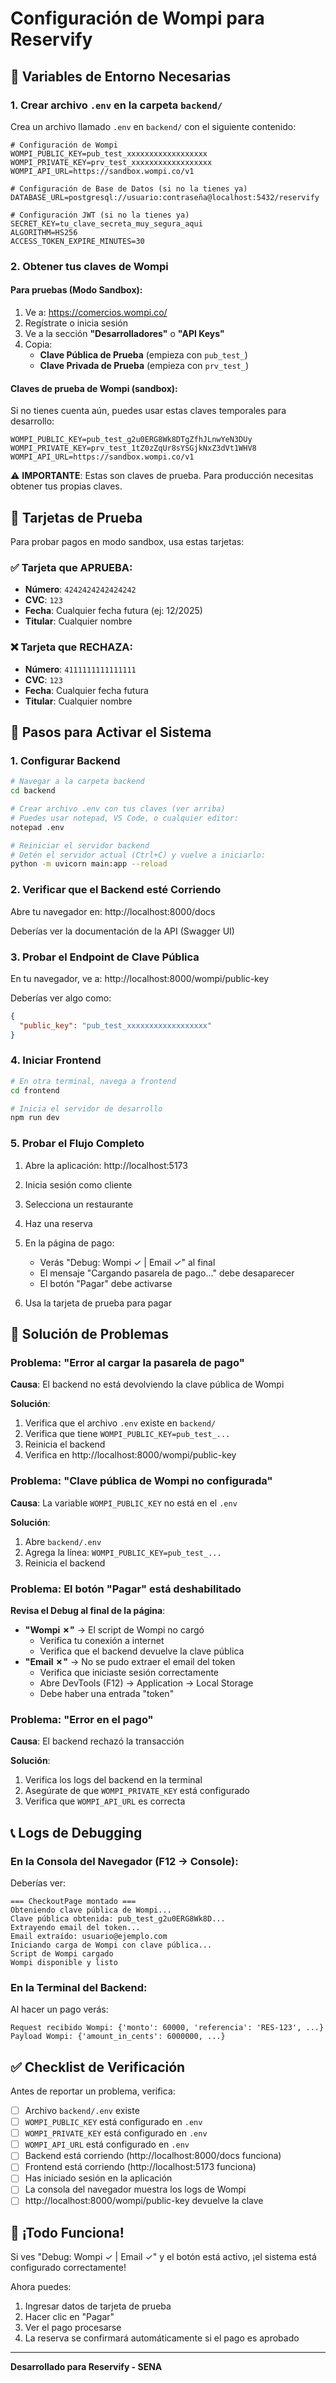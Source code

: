 # Configuración de Wompi para Reservify

## 🔑 Variables de Entorno Necesarias

### 1. Crear archivo `.env` en la carpeta `backend/`

Crea un archivo llamado `.env` en `backend/` con el siguiente contenido:

```env
# Configuración de Wompi
WOMPI_PUBLIC_KEY=pub_test_xxxxxxxxxxxxxxxxxx
WOMPI_PRIVATE_KEY=prv_test_xxxxxxxxxxxxxxxxxx
WOMPI_API_URL=https://sandbox.wompi.co/v1

# Configuración de Base de Datos (si no la tienes ya)
DATABASE_URL=postgresql://usuario:contraseña@localhost:5432/reservify

# Configuración JWT (si no la tienes ya)
SECRET_KEY=tu_clave_secreta_muy_segura_aqui
ALGORITHM=HS256
ACCESS_TOKEN_EXPIRE_MINUTES=30
```

### 2. Obtener tus claves de Wompi

#### Para pruebas (Modo Sandbox):

1. Ve a: https://comercios.wompi.co/
2. Regístrate o inicia sesión
3. Ve a la sección **"Desarrolladores"** o **"API Keys"**
4. Copia:
   - **Clave Pública de Prueba** (empieza con `pub_test_`)
   - **Clave Privada de Prueba** (empieza con `prv_test_`)

#### Claves de prueba de Wompi (sandbox):

Si no tienes cuenta aún, puedes usar estas claves temporales para desarrollo:

```env
WOMPI_PUBLIC_KEY=pub_test_g2u0ERG8Wk8DTgZfhJLnwYeN3DUy
WOMPI_PRIVATE_KEY=prv_test_1tZ0zZqUr8sYSGjkNxZ3dVt1WHV8
WOMPI_API_URL=https://sandbox.wompi.co/v1
```

⚠️ **IMPORTANTE**: Estas son claves de prueba. Para producción necesitas obtener tus propias claves.

## 🧪 Tarjetas de Prueba

Para probar pagos en modo sandbox, usa estas tarjetas:

### ✅ Tarjeta que APRUEBA:

- **Número**: `4242424242424242`
- **CVC**: `123`
- **Fecha**: Cualquier fecha futura (ej: 12/2025)
- **Titular**: Cualquier nombre

### ❌ Tarjeta que RECHAZA:

- **Número**: `4111111111111111`
- **CVC**: `123`
- **Fecha**: Cualquier fecha futura
- **Titular**: Cualquier nombre

## 🚀 Pasos para Activar el Sistema

### 1. Configurar Backend

```bash
# Navegar a la carpeta backend
cd backend

# Crear archivo .env con tus claves (ver arriba)
# Puedes usar notepad, VS Code, o cualquier editor:
notepad .env

# Reiniciar el servidor backend
# Detén el servidor actual (Ctrl+C) y vuelve a iniciarlo:
python -m uvicorn main:app --reload
```

### 2. Verificar que el Backend esté Corriendo

Abre tu navegador en: http://localhost:8000/docs

Deberías ver la documentación de la API (Swagger UI)

### 3. Probar el Endpoint de Clave Pública

En tu navegador, ve a: http://localhost:8000/wompi/public-key

Deberías ver algo como:

```json
{
  "public_key": "pub_test_xxxxxxxxxxxxxxxxxx"
}
```

### 4. Iniciar Frontend

```bash
# En otra terminal, navega a frontend
cd frontend

# Inicia el servidor de desarrollo
npm run dev
```

### 5. Probar el Flujo Completo

1. Abre la aplicación: http://localhost:5173
2. Inicia sesión como cliente
3. Selecciona un restaurante
4. Haz una reserva
5. En la página de pago:

   - Verás "Debug: Wompi ✓ | Email ✓" al final
   - El mensaje "Cargando pasarela de pago..." debe desaparecer
   - El botón "Pagar" debe activarse

6. Usa la tarjeta de prueba para pagar

## 🐛 Solución de Problemas

### Problema: "Error al cargar la pasarela de pago"

**Causa**: El backend no está devolviendo la clave pública de Wompi

**Solución**:

1. Verifica que el archivo `.env` existe en `backend/`
2. Verifica que tiene `WOMPI_PUBLIC_KEY=pub_test_...`
3. Reinicia el backend
4. Verifica en http://localhost:8000/wompi/public-key

### Problema: "Clave pública de Wompi no configurada"

**Causa**: La variable `WOMPI_PUBLIC_KEY` no está en el `.env`

**Solución**:

1. Abre `backend/.env`
2. Agrega la línea: `WOMPI_PUBLIC_KEY=pub_test_...`
3. Reinicia el backend

### Problema: El botón "Pagar" está deshabilitado

**Revisa el Debug al final de la página**:

- **"Wompi ✗"** → El script de Wompi no cargó
  - Verifica tu conexión a internet
  - Verifica que el backend devuelve la clave pública
- **"Email ✗"** → No se pudo extraer el email del token
  - Verifica que iniciaste sesión correctamente
  - Abre DevTools (F12) → Application → Local Storage
  - Debe haber una entrada "token"

### Problema: "Error en el pago"

**Causa**: El backend rechazó la transacción

**Solución**:

1. Verifica los logs del backend en la terminal
2. Asegúrate de que `WOMPI_PRIVATE_KEY` está configurado
3. Verifica que `WOMPI_API_URL` es correcta

## 📞 Logs de Debugging

### En la Consola del Navegador (F12 → Console):

Deberías ver:

```
=== CheckoutPage montado ===
Obteniendo clave pública de Wompi...
Clave pública obtenida: pub_test_g2u0ERG8Wk8D...
Extrayendo email del token...
Email extraído: usuario@ejemplo.com
Iniciando carga de Wompi con clave pública...
Script de Wompi cargado
Wompi disponible y listo
```

### En la Terminal del Backend:

Al hacer un pago verás:

```
Request recibido Wompi: {'monto': 60000, 'referencia': 'RES-123', ...}
Payload Wompi: {'amount_in_cents': 6000000, ...}
```

## ✅ Checklist de Verificación

Antes de reportar un problema, verifica:

- [ ] Archivo `backend/.env` existe
- [ ] `WOMPI_PUBLIC_KEY` está configurado en `.env`
- [ ] `WOMPI_PRIVATE_KEY` está configurado en `.env`
- [ ] `WOMPI_API_URL` está configurado en `.env`
- [ ] Backend está corriendo (http://localhost:8000/docs funciona)
- [ ] Frontend está corriendo (http://localhost:5173 funciona)
- [ ] Has iniciado sesión en la aplicación
- [ ] La consola del navegador muestra los logs de Wompi
- [ ] http://localhost:8000/wompi/public-key devuelve la clave

## 🎉 ¡Todo Funciona!

Si ves "Debug: Wompi ✓ | Email ✓" y el botón está activo, ¡el sistema está configurado correctamente!

Ahora puedes:

1. Ingresar datos de tarjeta de prueba
2. Hacer clic en "Pagar"
3. Ver el pago procesarse
4. La reserva se confirmará automáticamente si el pago es aprobado

---

**Desarrollado para Reservify - SENA**
